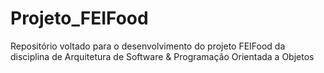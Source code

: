 # Projeto_FEIFood
Repositório voltado para o desenvolvimento do projeto FEIFood da disciplina de Arquitetura de Software &amp; Programação Orientada a Objetos
